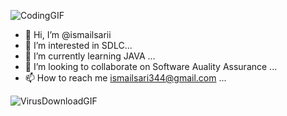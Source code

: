 ![CodingGIF](https://user-images.githubusercontent.com/117009914/210116295-3c012b0d-bf7f-4cff-8d70-b5f57c29bfc1.gif)

- 👋 Hi, I’m @ismailsarii
- 👀 I’m interested in SDLC...
- 🌱 I’m currently learning JAVA ...
- 💞️ I’m looking to collaborate on Software Auality Assurance ...
- 📫 How to reach me ismailsari344@gmail.com ...

![VirusDownloadGIF](https://user-images.githubusercontent.com/117009914/210116514-ad99beb7-3b34-4f53-b9e5-985e0458bbb7.gif)


<!---
ismailsarii/ismailsarii is a ✨ special ✨ repository because its `README.md` (this file) appears on your GitHub profile.
You can click the Preview link to take a look at your changes.
--->
